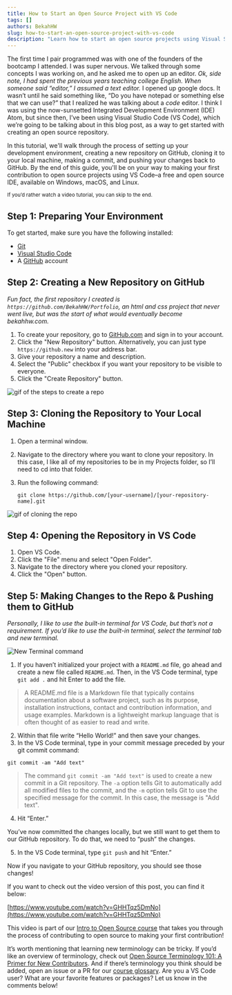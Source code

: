 ```yaml
---
title: How to Start an Open Source Project with VS Code
tags: []
authors: BekahHW
slug: how-to-start-an-open-source-project-with-vs-code
description: "Learn how to start an open source projects using Visual Studio Code (VS Code). This step-by-step guide covers setting up your development environment, creating a new repository on GitHub, cloning it to your local machine, making commits, and pushing changes. Start your open source journey with VS Code today!"
---
```


The first time I pair programmed was with one of the founders of the bootcamp I attended. I was super nervous. We talked through some concepts I was working on, and he asked me to open up an editor. *Ok, side note, I had spent the previous years teaching college English. When someone said “editor,” I assumed a text editor.* I opened up google docs. It wasn’t until he said something like, “Do you have notepad or something else that we can use?” that I realized he was talking about a *code* editor. I think I was using the now-sunsetted Integrated Development Environment (IDE) Atom, but since then, I’ve been using Visual Studio Code (VS Code), which we’re going to be talking about in this blog post, as a way to get started with creating an open source repository.

<!-- truncate -->

In this tutorial, we'll walk through the process of setting up your development environment, creating a new repository on GitHub, cloning it to your local machine, making a commit, and pushing your changes back to GitHub. By the end of this guide, you'll be on your way to making your first contribution to open source projects using VS Code–a free and open source IDE, available on Windows, macOS, and Linux.

<small>If you’d rather watch a video tutorial, you can skip to the end. </small>

## Step 1: Preparing Your Environment

To get started, make sure you have the following installed:

- [Git](https://git-scm.com/)
- [Visual Studio Code](https://code.visualstudio.com/)
- A [GitHub](https://github.com/) account

## Step 2: Creating a New Repository on GitHub

*Fun fact, the first repository I created is `https://github.com/BekahHW/Portfolio`, an html and css project that never went live, but was the start of what would eventually become bekahhw.com.*

1. To create your repository, go to [GitHub.com](https://github.com/) and sign in to your account.
2. Click the "New Repository" button. Alternatively, you can just type `https://github.new` into your address bar.
3. Give your repository a name and description.
4. Select the "Public" checkbox if you want your repository to be visible to everyone.
5. Click the "Create Repository" button.

![gif of the steps to create a repo](https://dev-to-uploads.s3.amazonaws.com/uploads/articles/0w4ifmhawoihtlplc22f.gif)

## Step 3: Cloning the Repository to Your Local Machine

1. Open a terminal window.
2. Navigate to the directory where you want to clone your repository. In this case, I like all of my repositories to be in my Projects folder, so I’ll need to cd into that folder.
3. Run the following command:

   ```
   git clone https://github.com/[your-username]/[your-repository-name].git
   ```

![gif of cloning the repo](https://dev-to-uploads.s3.amazonaws.com/uploads/articles/9bhmie2a3uzyz81glwnw.gif)

## Step 4: Opening the Repository in VS Code

1. Open VS Code.
2. Click the "File" menu and select "Open Folder".
3. Navigate to the directory where you cloned your repository.
4. Click the "Open" button.

## Step 5: Making Changes to the Repo & Pushing them to GitHub

*Personally, I like to use the built-in terminal for VS Code, but that’s not a requirement. If you’d like to use the built-in terminal, select the terminal tab and new terminal.*

![New Terminal command](https://dev-to-uploads.s3.amazonaws.com/uploads/articles/u84gl3oe0s486s9wniot.png)

1. If you haven’t initialized your project with a `README.md` file, go ahead and create a new file called `README.md`. Then, in the VS Code terminal, type `git add .` and hit Enter to add the file.

> A README.md file is a Markdown file that typically contains documentation about a software project, such as its purpose, installation instructions, contact and contribution information, and usage examples. Markdown is a lightweight markup language that is often thought of as easier to read and write.

2. Within that file write “Hello World!” and then save your changes.
3. In the VS Code terminal, type in your commit message preceded by your git commit command:

`git commit -am "Add text"`

> The command `git commit -am "Add text"` is used to create a new commit in a Git repository. The `-a` option tells Git to automatically add all modified files to the commit, and the `-m` option tells Git to use the specified message for the commit. In this case, the message is "Add text".

4. Hit “Enter.”

You’ve now committed the changes locally, but we still want to get them to our GitHub repository. To do that, we need to “push” the changes.

5. In the VS Code terminal, type `git push` and hit “Enter.”

Now if you navigate to your GitHub repository, you should see those changes!

If you want to check out the video version of this post, you can find it below:

[https://www.youtube.com/watch?v=GHHTqz5DmNo](https://www.youtube.com/watch?v=GHHTqz5DmNo)

This video is part of our [Intro to Open Source course](https://github.com/open-sauced/intro) that takes you through the process of contributing to open source to making your first contribution!

It’s worth mentioning that learning new terminology can be tricky. If you’d like an overview of terminology, check out [Open Source Terminology 101: A Primer for New Contributors](https://dev.to/opensauced/open-source-terminology-101-a-primer-for-new-contributors-k46). And if there’s terminology you think should be added, open an issue or a PR for our [course glossary](https://github.com/open-sauced/intro/blob/main/09-glossary.md). Are you a VS Code user? What are your favorite features or packages? Let us know in the comments below!
